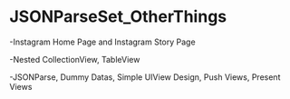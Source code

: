 # JSONParseSet_OtherThings
-Instagram Home Page and Instagram Story Page

-Nested CollectionView, TableView

-JSONParse, Dummy Datas, Simple UIView Design, Push Views, Present Views
